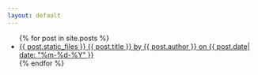 ```yaml
---
layout: default
---
```


<ul>
  {% for post in site.posts %}
    <li>
      <a href="{{ post.url }}">{{ post.static_files }} {{ post.title }} by {{ post.author }} on {{ post.date| date: "%m-%d-%Y" }}</a>
    </li>
  {% endfor %}
</ul>
